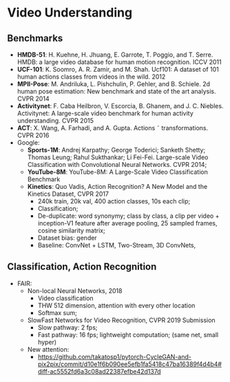 # Video Understanding

## Benchmarks
- **HMDB-51**: H. Kuehne, H. Jhuang, E. Garrote, T. Poggio, and T. Serre. HMDB: a large video database for human motion recognition. ICCV 2011
- **UCF-101**: K. Soomro, A. R. Zamir, and M. Shah. Ucf101: A dataset of 101 human actions classes from videos in the wild. 2012
- **MPII-Pose**: M. Andriluka, L. Pishchulin, P. Gehler, and B. Schiele. 2d human pose estimation: New benchmark and state of the art analysis. CVPR 2014
- **Activitynet**: F. Caba Heilbron, V. Escorcia, B. Ghanem, and J. C. Niebles.
Activitynet: A large-scale video benchmark for human activity understanding. CVPR 2015
- **ACT**: X. Wang, A. Farhadi, and A. Gupta. Actions ˜ transformations. CVPR 2016
- Google:
	- **Sports-1M**: Andrej Karpathy; George Toderici; Sanketh Shetty; Thomas Leung; Rahul Sukthankar; Li Fei-Fei. Large-scale Video Classification with Convolutional Neural Networks. CVPR 2014;
	- **YouTube-8M**: YouTube-8M: A Large-Scale Video Classification Benchmark
	- **Kinetics**: Quo Vadis, Action Recognition? A New Model and the Kinetics Dataset, CVPR 2017
		- 240k train, 20k val, 400 action classes, 10s each clip;
		- Classification;
		- De-duplicate: word synonymy; class by class, a clip per video + inception-V1 feature after average pooling, 25 sampled frames, cosine similarity matrix;
		- Dataset bias: gender
		- Baseline: ConvNet + LSTM, Two-Stream, 3D ConvNets, 

## Classification, Action Recognition
- FAIR:
	- Non-local Neural Networks, 2018
		- Video classification
		- THW 512 dimension, attention with every other location
		- Softmax sum;
	- SlowFast Networks for Video Recognition, CVPR 2019 Submission
		- Slow pathway: 2 fps;
		- Fast pathway: 16 fps; lightweight computation; (same net, small hyper)
	- New attention:
		- https://github.com/takatosp1/pytorch-CycleGAN-and-pix2pix/commit/d10e1f6b090ee5efb1fa5418c47ba16389f4d4b4#diff-ac5552fd6a3c08ad22387efbe42d137d